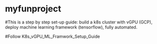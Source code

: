 # myfunproject

#This is a step by step set-up guide: build a k8s cluster with vGPU (GCP), deploy machine learning framework (tensorflow), fully automated.

#Follow K8s_vGPU_ML_Framwork_Setup_Guide
